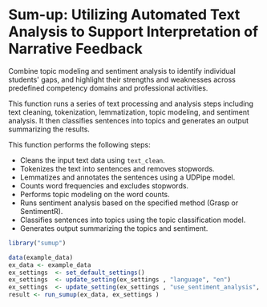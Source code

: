 # Sum-up: Utilizing Automated Text Analysis to Support Interpretation of Narrative Feedback
Combine topic modeling and sentiment analysis to identify individual students' gaps, and highlight their strengths and weaknesses across predefined competency domains and professional activities.

This function runs a series of text processing and analysis steps including text cleaning, tokenization, lemmatization, topic modeling, and sentiment analysis. It then classifies sentences into topics and generates an output summarizing the results.

This function performs the following steps:
- Cleans the input text data using `text_clean`.
- Tokenizes the text into sentences and removes stopwords.
- Lemmatizes and annotates the sentences using a UDPipe model.
- Counts word frequencies and excludes stopwords.
- Performs topic modeling on the word counts.
- Runs sentiment analysis based on the specified method (Grasp or SentimentR).
- Classifies sentences into topics using the topic classification model.
- Generates output summarizing the topics and sentiment.
  
```R
library("sumup")

data(example_data)
ex_data <- example_data
ex_settings  <- set_default_settings()
ex_settings  <- update_setting(ex_settings , "language", "en")
ex_settings  <- update_setting(ex_settings , "use_sentiment_analysis", "sentimentr")
result <- run_sumup(ex_data, ex_settings )
```

